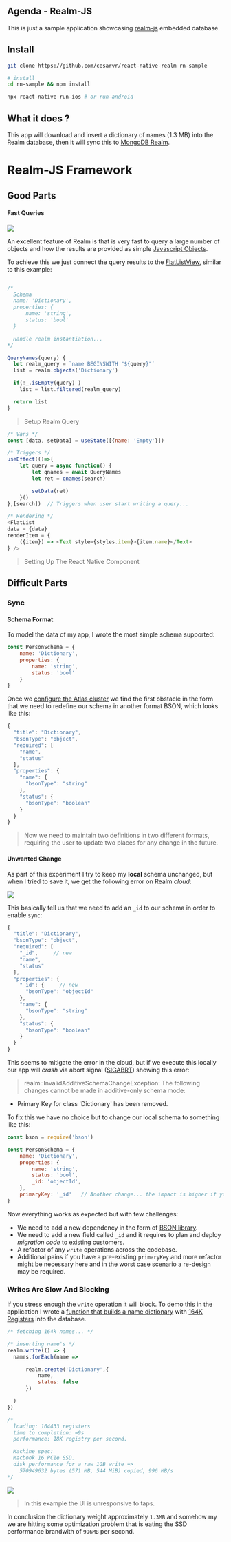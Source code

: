 ## Agenda - Realm-JS

This is just a sample application showcasing [realm-js](https://github.com/realm/realm-js) embedded database.

## Install

```sh
git clone https://github.com/cesarvr/react-native-realm rn-sample

# install
cd rn-sample && npm install

npx react-native run-ios # or run-android
```


## What it does ?

This app will download and insert a dictionary of names (1.3 MB) into the Realm database, then it will sync this to [MongoDB Realm](https://cloud.mongodb.com/).


# Realm-JS Framework

## Good Parts

#### Fast Queries

![](https://github.com/cesarvr/react-native-realm/blob/master/docs/search.gif?raw=true)

An excellent feature of Realm is that is very fast to query a large number of objects and how the results are provided as simple [Javascript Objects](https://developer.mozilla.org/en-US/docs/Learn/JavaScript/Objects/Basics).

To achieve this we just connect the query results to the [FlatListView](https://reactnative.dev/docs/flatlist), similar to this example:

```js

/*
  Schema
  name: 'Dictionary',
  properties: {
      name: 'string',
      status: 'bool'
  }

  Handle realm instantiation...
*/

QueryNames(query) {
  let realm_query = `name BEGINSWITH "${query}"`
  list = realm.objects('Dictionary')

  if(!_.isEmpty(query) )
    list = list.filtered(realm_query)

  return list
}
```
> Setup Realm Query


```js
/* Vars */
const [data, setData] = useState([{name: 'Empty'}])

/* Triggers */
useEffect(()=>{
    let query = async function() {
        let qnames = await QueryNames
        let ret = qnames(search)

        setData(ret)
    }()
},[search])  // Triggers when user start writing a query...

/* Rendering */
<FlatList
data = {data}
renderItem = {
    ({item}) => <Text style={styles.item}>{item.name}</Text>
} />

```
> Setting Up The React Native Component

## Difficult Parts

### Sync

#### Schema Format

To model the data of my app, I wrote the most simple schema supported:

```js
const PersonSchema = {
    name: 'Dictionary',
    properties: {
        name: 'string',
        status: 'bool'
    }
}
```

Once we [configure the Atlas cluster](https://docs.mongodb.com/realm/get-started/create-realm-app/) we find the first obstacle in the form that we need to redefine our schema in another format BSON, which looks like this:

```js
{
  "title": "Dictionary",
  "bsonType": "object",
  "required": [
    "name",
    "status"
  ],
  "properties": {
    "name": {
      "bsonType": "string"
    },
    "status": {
      "bsonType": "boolean"
    }
  }
}

```

> Now we need to maintain two definitions in two different formats, requiring the user to update two places for any change in the future.


#### Unwanted Change


As part of this experiment I try to keep my **local** schema unchanged, but when I tried to save it, we get the following error on Realm *cloud*:

![](https://github.com/cesarvr/react-native-realm/blob/master/docs/sync-error-1.png?raw=true)

This basically tell us that we need to add an ``_id`` to our schema in order to enable ``sync``:

```js
{
  "title": "Dictionary",
  "bsonType": "object",
  "required": [
    "_id",     // new
    "name",
    "status"
  ],
  "properties": {
    "_id": {     // new
      "bsonType": "objectId"
    },
    "name": {
      "bsonType": "string"
    },
    "status": {
      "bsonType": "boolean"
    }
  }
}
```


This seems to mitigate the error in the cloud, but if we execute this locally our app will *crash* via abort signal ([SIGABRT](https://en.wikipedia.org/wiki/Signal_(IPC)#SIGABRT)) showing this error:

>  realm::InvalidAdditiveSchemaChangeException: The following changes cannot be made in additive-only schema mode:
- Primary Key for class 'Dictionary' has been removed.

To fix this we have no choice but to change our local schema to something like this:

```js
const bson = require('bson')

const PersonSchema = {
    name: 'Dictionary',
    properties: {
        name: 'string',
        status: 'bool',
        _id: 'objectId',
    },
    primaryKey: '_id'   // Another change... the impact is higher if you already set a primaryKey.
}
```

Now everything works as expected but with few challenges:
- We need to add a new dependency in the form of [BSON library](https://www.npmjs.com/package/bson).
- We need to add a new field called `_id` and it requires to plan and deploy *migration code* to existing customers.
- A refactor of any ``write`` operations across the codebase.
- Additional pains if you have a pre-existing ``primaryKey`` and more refactor might be necessary here and in the worst case scenario a re-design may be required.



### Writes Are Slow And Blocking

If you stress enough the ``write`` operation it will block. To demo this in the application I wrote a [function that builds a name dictionary](https://github.com/cesarvr/react-native-realm/blob/master/lib/Realm.js#L96-L109) with [164K Registers](https://raw.githubusercontent.com/Debdut/names.io/master/first_names.all.txt) into the database.

```js
/* fetching 164k names... */

/* inserting name's */
realm.write(() => {
  names.forEach(name =>

      realm.create('Dictionary',{
          name,
          status: false
      })

  )
})

/*
  loading: 164433 registers
  time to completion: ≈9s
  performance: 18K registry per second. 

  Machine spec:
  Macbook 16 PCIe SSD.
  disk performance for a raw 1GB write =>
    570949632 bytes (571 MB, 544 MiB) copied, 996 MB/s
*/
```

![](https://github.com/cesarvr/react-native-realm/blob/master/docs/blocking.gif?raw=true)
> In this example the UI is unresponsive to taps.

In conclusion the dictionary weight approximately ``1.3MB`` and somehow my we are hitting some optimization problem that is eating the SSD performance brandwith of `996MB` per second. 

